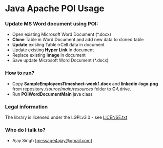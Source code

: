 # Java Apache POI Usage #

### Update MS Word document using POI: ###

* Open existing Microsoft Word Document (*.docx)
* **Clone** Table in Word Document and add new data to cloned table
* **Update** existing Table->Cell data in document
* Update existing **Hyper Link** in document
* Replace existing **Image** in document
* Save update Microsoft Word Document (*.docx)

### How to run? ###

* Copy **SampleEmployeesTimesheet-week1.docx** and **linkedin-logo.png** from repository */source/main/resources* folder to **C:\\** drive.
* Run **POIWordDocumentMain** java class

### Legal information ###

The library is licensed under the  LGPLv3.0 - see [LICENSE.txt](https://bitbucket.org/wishcoder/java-poi-word-document/raw/6beb99c01bc8c9313f5217d57071940573f3445a/LICENSE.txt)

### Who do I talk to? ###

* Ajay Singh [message4ajay@gmail.com]